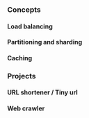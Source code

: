 ### Concepts

#### Load balancing

#### Partitioning and sharding

#### Caching

### Projects

#### URL shortener / Tiny url

#### Web crawler

